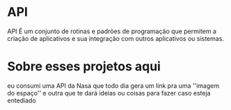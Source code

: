 # API
API É um conjunto de rotinas e padrões de programação que permitem a criação de aplicativos e sua integração com outros aplicativos ou sistemas.

# Sobre esses projetos aqui
eu consumi uma API da Nasa que todo dia gera um link pra uma ''imagem do espaço'' 
e outra que te dará ideias ou coisas para fazer caso esteja entediado
